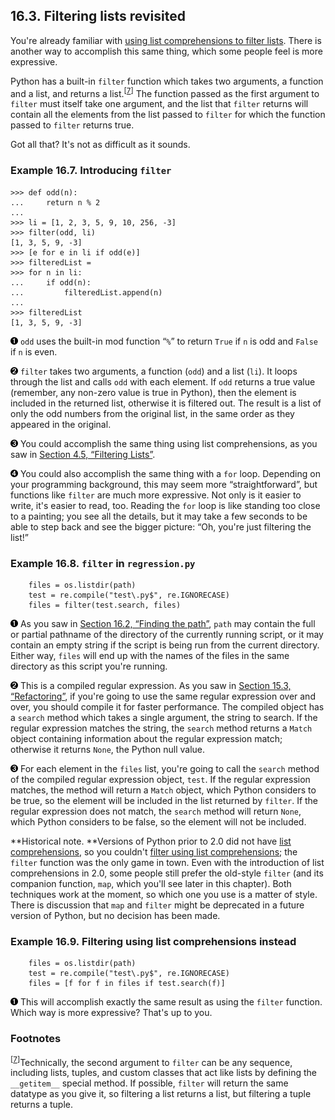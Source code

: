

16.3. Filtering lists revisited
-------------------------------

You're already familiar with [using list comprehensions to filter
lists](../power_of_introspection/filtering_lists.html "4.5. Filtering Lists").
There is another way to accomplish this same thing, which some people
feel is more expressive.

Python has a built-in `filter` function which takes two arguments, a
function and a list, and returns a list.<sup>[[7](#ftn.d0e35697)]</sup>
The function passed as the first argument to `filter` must itself take
one argument, and the list that `filter` returns will contain all the
elements from the list passed to `filter` for which the function passed
to `filter` returns true.

Got all that? It's not as difficult as it sounds.

### Example 16.7. Introducing `filter`

    >>> def odd(n):                 
    ...     return n % 2
    ...     
    >>> li = [1, 2, 3, 5, 9, 10, 256, -3]
    >>> filter(odd, li)             
    [1, 3, 5, 9, -3]
    >>> [e for e in li if odd(e)]   
    >>> filteredList =
    >>> for n in li:                
    ...     if odd(n):
    ...         filteredList.append(n)
    ...     
    >>> filteredList
    [1, 3, 5, 9, -3]



[![1](../images/callouts/1.png)](#regression.filter.1.1) `odd` uses the built-in mod function “`%`” to return `True` if `n` is odd and `False` if `n` is even. 

[![2](../images/callouts/2.png)](#regression.filter.1.2) `filter` takes two arguments, a function (`odd`) and a list (`li`). It loops through the list and calls `odd` with each element. If `odd` returns a true value (remember, any non-zero value is true in Python), then the element is included in the returned list, otherwise it is filtered out. The result is a list of only the odd numbers from the original list, in the same order as they appeared in the original. 

[![3](../images/callouts/3.png)](#regression.filter.1.3) You could accomplish the same thing using list comprehensions, as you saw in [Section 4.5, “Filtering Lists”](../power_of_introspection/filtering_lists.html "4.5. Filtering Lists"). 

[![4](../images/callouts/4.png)](#regression.filter.1.4) You could also accomplish the same thing with a `for` loop. Depending on your programming background, this may seem more “straightforward”, but functions like `filter` are much more expressive. Not only is it easier to write, it's easier to read, too. Reading the `for` loop is like standing too close to a painting; you see all the details, but it may take a few seconds to be able to step back and see the bigger picture: “Oh, you're just filtering the list!” 

### Example 16.8. `filter` in `regression.py`

        files = os.listdir(path)                                
        test = re.compile("test\.py$", re.IGNORECASE)           
        files = filter(test.search, files)                      



[![1](../images/callouts/1.png)](#regression.filter.2.1) As you saw in [Section 16.2, “Finding the path”](finding_the_path.html "16.2. Finding the path"), `path` may contain the full or partial pathname of the directory of the currently running script, or it may contain an empty string if the script is being run from the current directory. Either way, `files` will end up with the names of the files in the same directory as this script you're running. 

[![2](../images/callouts/2.png)](#regression.filter.2.2) This is a compiled regular expression. As you saw in [Section 15.3, “Refactoring”](../refactoring/refactoring.html "15.3. Refactoring"), if you're going to use the same regular expression over and over, you should compile it for faster performance. The compiled object has a `search` method which takes a single argument, the string to search. If the regular expression matches the string, the `search` method returns a `Match` object containing information about the regular expression match; otherwise it returns `None`, the Python null value. 

[![3](../images/callouts/3.png)](#regression.filter.2.3) For each element in the `files` list, you're going to call the `search` method of the compiled regular expression object, `test`. If the regular expression matches, the method will return a `Match` object, which Python considers to be true, so the element will be included in the list returned by `filter`. If the regular expression does not match, the `search` method will return `None`, which Python considers to be false, so the element will not be included. 

**Historical note. **Versions of Python prior to 2.0 did not have [list
comprehensions](../native_data_types/mapping_lists.html "3.6. Mapping Lists"),
so you couldn't [filter using list
comprehensions](../power_of_introspection/filtering_lists.html "4.5. Filtering Lists");
the `filter` function was the only game in town. Even with the
introduction of list comprehensions in 2.0, some people still prefer the
old-style `filter` (and its companion function, `map`, which you'll see
later in this chapter). Both techniques work at the moment, so which one
you use is a matter of style. There is discussion that `map` and
`filter` might be deprecated in a future version of Python, but no
decision has been made.

### Example 16.9. Filtering using list comprehensions instead

        files = os.listdir(path)                               
        test = re.compile("test\.py$", re.IGNORECASE)          
        files = [f for f in files if test.search(f)] 



[![1](../images/callouts/1.png)](#regression.filter.3.1) This will accomplish exactly the same result as using the `filter` function. Which way is more expressive? That's up to you. 

### Footnotes

<sup>[[7](#d0e35697)]</sup>Technically, the second argument to `filter`
can be any sequence, including lists, tuples, and custom classes that
act like lists by defining the `__getitem__` special method. If
possible, `filter` will return the same datatype as you give it, so
filtering a list returns a list, but filtering a tuple returns a tuple.

  

